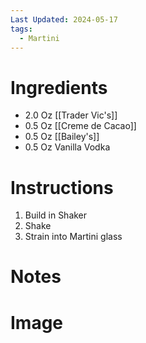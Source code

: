 ```yaml
---
Last Updated: 2024-05-17
tags:
  - Martini
---
```


# Ingredients
- 2.0 Oz [[Trader Vic's]]
- 0.5 Oz [[Creme de Cacao]]
- 0.5 Oz [[Bailey's]]
- 0.5 Oz Vanilla Vodka



# Instructions
1. Build in Shaker
2. Shake
4. Strain into Martini glass



# Notes


# Image

